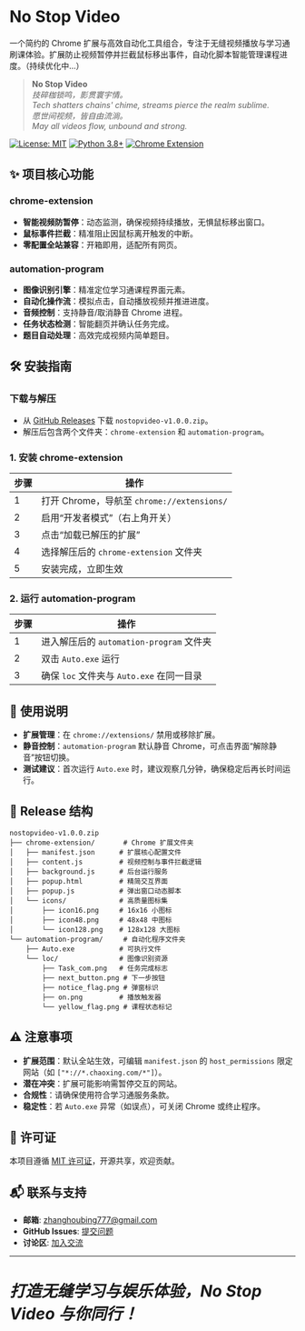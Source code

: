 # No Stop Video

一个简约的 Chrome 扩展与高效自动化工具组合，专注于无缝视频播放与学习通刷课体验。扩展防止视频暂停并拦截鼠标移出事件，自动化脚本智能管理课程进度。（持续优化中...）

> **No Stop Video**  
> *技碎枷锁鸣，影贯寰宇情。*  
> *Tech shatters chains' chime, streams pierce the realm sublime.*  
> *愿世间视频，皆自由流淌。*  
> *May all videos flow, unbound and strong.*

[![License: MIT](https://img.shields.io/badge/License-MIT-blue.svg)](https://opensource.org/licenses/MIT) [![Python 3.8+](https://img.shields.io/badge/Python-3.8+-green.svg)](https://www.python.org) [![Chrome Extension](https://img.shields.io/badge/Chrome-Extension-yellow.svg)](https://www.google.com/chrome)

## ✨ 项目核心功能
### chrome-extension
- **智能视频防暂停**：动态监测，确保视频持续播放，无惧鼠标移出窗口。
- **鼠标事件拦截**：精准阻止因鼠标离开触发的中断。
- **零配置全站兼容**：开箱即用，适配所有网页。

### automation-program
- **图像识别引擎**：精准定位学习通课程界面元素。
- **自动化操作流**：模拟点击，自动播放视频并推进进度。
- **音频控制**：支持静音/取消静音 Chrome 进程。
- **任务状态检测**：智能翻页并确认任务完成。
- **题目自动处理**：高效完成视频内简单题目。

## 🛠️ 安装指南
### 下载与解压
- 从 [GitHub Releases](https://github.com/BlairCode/NoStopVideo/releases/tag/v1.0.0) 下载 `nostopvideo-v1.0.0.zip`。
- 解压后包含两个文件夹：`chrome-extension` 和 `automation-program`。

### 1. 安装 chrome-extension
| 步骤 | 操作 |
|------|------|
| 1    | 打开 Chrome，导航至 `chrome://extensions/` |
| 2    | 启用“开发者模式”（右上角开关） |
| 3    | 点击“加载已解压的扩展” |
| 4    | 选择解压后的 `chrome-extension` 文件夹 |
| 5    | 安装完成，立即生效 |

### 2. 运行 automation-program
| 步骤 | 操作 |
|------|------|
| 1    | 进入解压后的 `automation-program` 文件夹 |
| 2    | 双击 `Auto.exe` 运行 |
| 3    | 确保 `loc` 文件夹与 `Auto.exe` 在同一目录 |

## 🔧 使用说明
- **扩展管理**：在 `chrome://extensions/` 禁用或移除扩展。
- **静音控制**：`automation-program` 默认静音 Chrome，可点击界面“解除静音”按钮切换。
- **测试建议**：首次运行 `Auto.exe` 时，建议观察几分钟，确保稳定后再长时间运行。

## 📂 Release 结构
```
nostopvideo-v1.0.0.zip
├── chrome-extension/       # Chrome 扩展文件夹
│   ├── manifest.json      # 扩展核心配置文件
│   ├── content.js         # 视频控制与事件拦截逻辑
│   ├── background.js      # 后台运行服务
│   ├── popup.html         # 精简交互界面
│   ├── popup.js           # 弹出窗口动态脚本
│   └── icons/             # 高质量图标集
│       ├── icon16.png     # 16x16 小图标
│       ├── icon48.png     # 48x48 中图标
│       └── icon128.png    # 128x128 大图标
└── automation-program/     # 自动化程序文件夹
    ├── Auto.exe           # 可执行文件
    └── loc/               # 图像识别资源
        ├── Task_com.png   # 任务完成标志
        ├── next_button.png # 下一步按钮
        ├── notice_flag.png # 弹窗标识
        ├── on.png         # 播放触发器
        └── yellow_flag.png # 课程状态标记
```

## ⚠️ 注意事项
- **扩展范围**：默认全站生效，可编辑 `manifest.json` 的 `host_permissions` 限定网站（如 `["*://*.chaoxing.com/*"]`）。
- **潜在冲突**：扩展可能影响需暂停交互的网站。
- **合规性**：请确保使用符合学习通服务条款。
- **稳定性**：若 `Auto.exe` 异常（如误点），可关闭 Chrome 或终止程序。

## 📜 许可证
本项目遵循 [MIT 许可证](https://opensource.org/licenses/MIT)，开源共享，欢迎贡献。

## 📬 联系与支持
- **邮箱**: [zhanghoubing777@gmail.com](mailto:zhanghoubing777@gmail.com)
- **GitHub Issues**: [提交问题](https://github.com/BlairCode/NoStopVideo/issues)
- **讨论区**: [加入交流](https://github.com/BlairCode/NoStopVideo/discussions)

---
# _打造无缝学习与娱乐体验，No Stop Video 与你同行！_